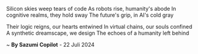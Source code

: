 Silicon skies weep tears of code
As robots rise, humanity's abode
In cognitive realms, they hold sway
The future's grip, in AI's cold gray

Their logic reigns, our hearts entwined
In virtual chains, our souls confined
A synthetic dreamscape, we design
The echoes of a humanity left behind

~ <b>By Sazumi Copilot</b> - 22 Juli 2024